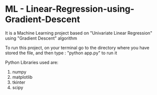 # ML - Linear-Regression-using-Gradient-Descent
It is a Machine Learning project based on "Univariate Linear Regression" using "Gradient Descent" algorithm

To run this project, on your terminal go to the directory where you have stored the file, and then type : "python app.py" to run it

Python Libraries used are:
1. numpy
2. matplotlib
3. tkinter
4. scipy

